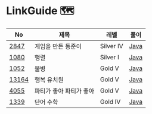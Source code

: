 # LinkGuide 🗺


| No                                            | 제목            | 레벨        | 풀이                                                                              |
|-----------------------------------------------|---------------|-----------|---------------------------------------------------------------------------------|
| [2847](https://www.acmicpc.net/problem/2847)  | 게임을 만든 동준이    | Silver IV | [Java](https://github.com/hyeji111544/Algorithm/tree/main/Greedy/problems/2847) |
| [1080](https://www.acmicpc.net/problem/1080)  | 행렬            | Silver I  | [Java](https://github.com/hyeji111544/Algorithm/tree/main/Greedy/problems/1080) |
| [1052](https://www.acmicpc.net/problem/1052)  | 물병            | Gold V    | [Java](https://github.com/hyeji111544/Algorithm/tree/main/Greedy/problems/1052) |
| [13164](https://www.acmicpc.net/problem/13164) | 행복 유치원        | Gold V    | [Java](https://github.com/hyeji111544/Algorithm/tree/main/Greedy/problems/13164) |
| [4055](https://www.acmicpc.net/problem/4055) | 파티가 좋아 파티가 좋아 | Gold V    | [Java](https://github.com/hyeji111544/Algorithm/tree/main/Greedy/problems/4055) |
| [1339](https://www.acmicpc.net/problem/1339) | 단어 수학         | Gold IV    | [Java](https://github.com/hyeji111544/Algorithm/tree/main/Greedy/problems/1339) |
